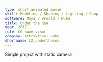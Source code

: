 ```yaml
---
type: short animated movie
skill: Modeling / Shading / Lighting / Comp
software: Maya / Arnold / Nuke
title: Under the Sea
year: 2017
role: CG supervisor
company: Attraktion! GmbH
shortname: 12_underthesea
---
```


Simple project with static camera